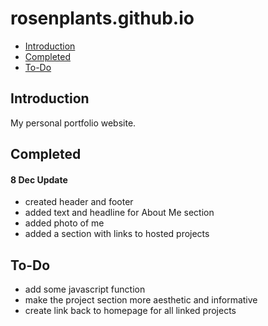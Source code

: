 # rosenplants.github.io

* [Introduction](#Introduction)
* [Completed](#Completed)
* [To-Do](#To-Do)

## Introduction

My personal portfolio website.

## Completed

#### 8 Dec Update
* created header and footer
* added text and headline for About Me section
* added photo of me
* added a section with links to hosted projects

## To-Do

* add some javascript function
* make the project section more aesthetic and informative
* create link back to homepage for all linked projects
